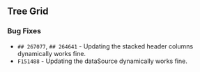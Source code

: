 ##  Tree Grid

###    Bug Fixes

- `## 267077`, `## 264641` - Updating the stacked header columns dynamically works fine.
- `F151488` - Updating the dataSource dynamically works fine.
